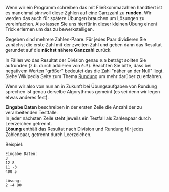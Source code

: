 Wenn wir ein Programm schreiben das mit Fließkommazahlen handtiert ist es manchmal sinnvoll diese Zahlen auf 
eine Ganzzahl zu **runden**. Wir werden das auch für spätere Übungen brauchen um Lösungen zu vereinfachen.
Also lassen Sie uns hierfür in dieser kleinen Übung eineni Trick erlernen um das zu bewerkstelligen.

Gegeben sind mehrere Zahlen-Paare. Für jedes Paar dividieren Sie zunächst die erste Zahl mit der zweiten Zahl und geben 
dann das Resultat gerundet auf die **nächst nähere Ganzzahl** zurück. 

In Fällen wo das Resultat der Division genau `0.5` beträgt sollten Sie aufrunden (z.b. durch addieren von `0.5`).
Beachten Sie bitte, dass bei negativem Werten "größer" bedeutet das die Zahl "näher an der Null" liegt. 
Siehe Wikipedia Seite zum Thema [Rundung](https://de.wikipedia.org/wiki/Rundung) um mehr darüber zu erfahren. 

Wenn wir also von nun an in Zukunft bei  Übungsaufgaben von Rundung sprechen ist genau derselbe 
Algorythmus gemeint (es sei denn wir legen etwas anderes fest). 

**Eingabe Daten** beschreiben in der ersten Zeile die Anzahl der zu verarbeitenden Testfälle.  
In jeder nächsten Zeile steht jeweils ein Testfall als Zahlenpaar durch Leerzeichen getrennt.  
**Lösung** enthält das Resultat nach Division und Rundung für jedes Zahlenpaar, getrennt durch Leerzeichen. 

Beispiel:

    Eingabe Daten:
    3
    12 8
    11 -3
    400 5

    Lösung:
    2 -4 80

